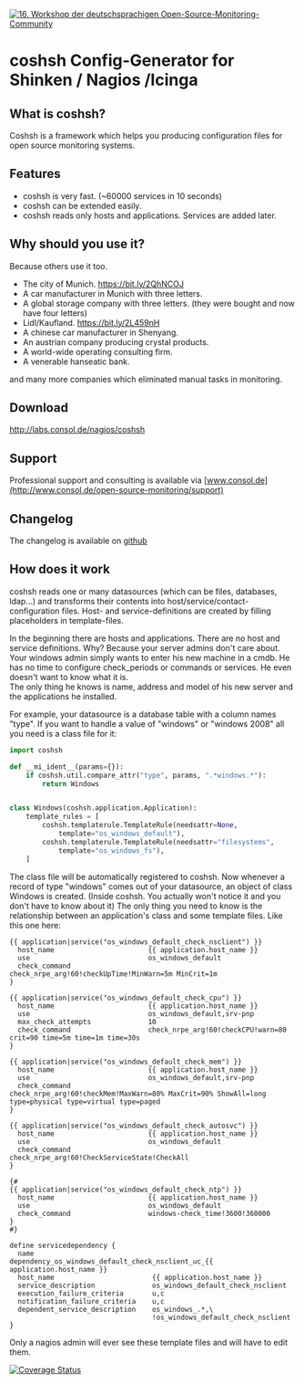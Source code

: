 [![16. Workshop der deutschsprachigen Open-Source-Monitoring-Community](https://github.com/user-attachments/assets/d9841be8-c0e7-4ffc-9b1a-506471866399)](https://eveeno.com/osmw2025)
# coshsh Config-Generator for Shinken / Nagios /Icinga

## What is coshsh?

Coshsh is a framework which helps you producing configuration files for open source monitoring systems.

## Features

* coshsh is very fast. (~60000 services in 10 seconds)
* coshsh can be extended easily.
* coshsh reads only hosts and applications. Services are added later.

## Why should you use it?
Because others use it too.
* The city of Munich. https://bit.ly/2QhNCOJ
* A car manufacturer in Munich with three letters. 
* A global storage company with three letters. (they were bought and now have four letters)
* Lidl/Kaufland. https://bit.ly/2L459nH
* A chinese car manufacturer in Shenyang.
* An austrian company producing crystal products.
* A world-wide operating consulting firm.
* A venerable hanseatic bank.

and many more companies which eliminated manual tasks in monitoring.

## Download

http://labs.consol.de/nagios/coshsh

## Support

Professional support and consulting is available via [www.consol.de](http://www.consol.de/open-source-monitoring/support)

## Changelog

The changelog is available on
[github](https://github.com/lausser/coshsh/blob/master/Changelog)

## How does it work

coshsh reads one or many datasources (which can be files, databases, ldap...) and transforms their contents into host/service/contact-configuration files. Host- and service-definitions are created by filling placeholders in template-files.


In the beginning there are hosts and applications. There are no host and service definitions. Why? Because your server admins don't care about. Your windows admin simply wants to enter his new machine in a cmdb. He has no time to configure check_periods or commands or services. He even doesn't want to know what it is.  
The only thing he knows is name, address and model of his new server and the applications he installed.  

For example, your datasource is a database table with a column names "type". If you want to handle a value of "windows" or "windows 2008" all you need is a class file for it:

```python
import coshsh

def __mi_ident__(params={}):
    if coshsh.util.compare_attr("type", params, ".*windows.*"):
        return Windows


class Windows(coshsh.application.Application):
    template_rules = [
        coshsh.templaterule.TemplateRule(needsattr=None,
            template="os_windows_default"),
        coshsh.templaterule.TemplateRule(needsattr="filesystems",
            template="os_windows_fs"),
    ]
```

The class file will be automatically registered to coshsh. Now whenever a record of type "windows" comes out of your datasource, an object of class Windows is created. (Inside coshsh. You actually won't notice it and you don't have to know about it)
The only thing you need to know is the relationship between an application's class and some template files. Like this one here:

```
{{ application|service("os_windows_default_check_nsclient") }}
  host_name                       {{ application.host_name }}
  use                             os_windows_default
  check_command                   check_nrpe_arg!60!checkUpTime!MinWarn=5m MinCrit=1m
}

{{ application|service("os_windows_default_check_cpu") }}
  host_name                       {{ application.host_name }}
  use                             os_windows_default,srv-pnp
  max_check_attempts              10
  check_command                   check_nrpe_arg!60!checkCPU!warn=80 crit=90 time=5m time=1m time=30s
}

{{ application|service("os_windows_default_check_mem") }}
  host_name                       {{ application.host_name }}
  use                             os_windows_default,srv-pnp
  check_command                   check_nrpe_arg!60!checkMem!MaxWarn=80% MaxCrit=90% ShowAll=long type=physical type=virtual type=paged
}

{{ application|service("os_windows_default_check_autosvc") }}
  host_name                       {{ application.host_name }}
  use                             os_windows_default
  check_command                   check_nrpe_arg!60!CheckServiceState!CheckAll
}

{#
{{ application|service("os_windows_default_check_ntp") }}
  host_name                       {{ application.host_name }}
  use                             os_windows_default
  check_command                   windows-check_time!3600!360000
}
#}

define servicedependency {
  name                             dependency_os_windows_default_check_nsclient_uc_{{ application.host_name }}
  host_name                        {{ application.host_name }}
  service_description              os_windows_default_check_nsclient
  execution_failure_criteria       u,c
  notification_failure_criteria    u,c
  dependent_service_description    os_windows_.*,\
                                   !os_windows_default_check_nsclient
}
```

Only a nagios admin will ever see these template files and will have to edit them.

[![Coverage Status](https://coveralls.io/repos/github/lausser/coshsh/badge.svg?branch=master)](https://coveralls.io/github/lausser/coshsh?branch=master)
